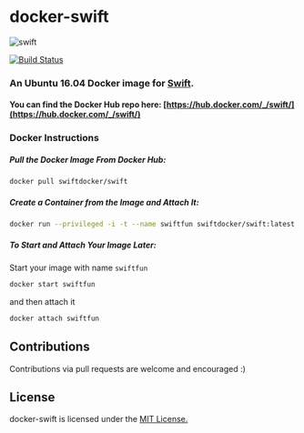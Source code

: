 # docker-swift

![swift](https://raw.githubusercontent.com/hamin/EventSource.Swift/master/swift-logo.png)

[![Build Status](https://api.shippable.com/projects/58663bf6f6c7101000c4038f/badge?branchName=master)](https://app.shippable.com/projects/58663bf6f6c7101000c4038f/builds/latest)

### An Ubuntu 16.04 Docker image for [Swift](https://swift.org).

#### You can find the Docker Hub repo here: [https://hub.docker.com/_/swift/](https://hub.docker.com/_/swift/)


### Docker Instructions

##### Pull the Docker Image From Docker Hub:

```bash
docker pull swiftdocker/swift
```

##### Create a Container from the Image and Attach It:

```bash
docker run --privileged -i -t --name swiftfun swiftdocker/swift:latest /bin/bash
```

##### To Start and Attach Your Image Later:

Start your image with name `swiftfun`

```bash
docker start swiftfun
```

and then attach it

```bash
docker attach swiftfun
```


## Contributions

Contributions via pull requests are welcome and encouraged :)

## License

docker-swift is licensed under the [MIT License.](LICENSE.md)
